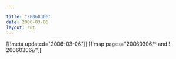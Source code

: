 ```yaml
---

title: "20060306"
date: 2006-03-06
layout: rut
---
```


[[!meta updated="2006-03-06"]]
[[!map pages="20060306/* and ! 20060306/*/*"]]
